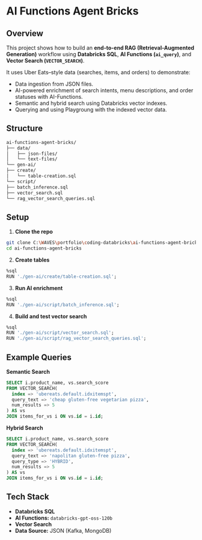 # AI Functions Agent Bricks

## Overview
This project shows how to build an **end-to-end RAG (Retrieval-Augmented Generation)** workflow using **Databricks SQL**, **AI Functions (`ai_query`)**, and **Vector Search (`VECTOR_SEARCH`)**.

It uses Uber Eats–style data (searches, items, and orders) to demonstrate:
- Data ingestion from JSON files.
- AI-powered enrichment of search intents, menu descriptions, and order statuses with AI-Functions.
- Semantic and hybrid search using Databricks vector indexes.
- Querying and using Playgroung with the indexed vector data.

## Structure
```bash
ai-functions-agent-bricks/
├── data/
│   ├── json-files/
│   └── text-files/
└── gen-ai/
├── create/
│   └── table-creation.sql
└── script/
├── batch_inference.sql
├── vector_search.sql
└── rag_vector_search_queries.sql

```

## Setup
1. **Clone the repo**
```bash
git clone C:\WAVES\portfolio\coding-databricks\ai-functions-agent-bricks
cd ai-functions-agent-bricks
```

2. **Create tables**
```sql
%sql
RUN './gen-ai/create/table-creation.sql';
```

3. **Run AI enrichment**
```sql
%sql
RUN './gen-ai/script/batch_inference.sql';
```

4. **Build and test vector search**
```sql
%sql
RUN './gen-ai/script/vector_search.sql';
RUN './gen-ai/script/rag_vector_search_queries.sql';
```

## Example Queries
**Semantic Search**
```sql
SELECT i.product_name, vs.search_score
FROM VECTOR_SEARCH(
  index => 'ubereats.default.idxitemspt',
  query_text => 'cheap gluten-free vegetarian pizza',
  num_results => 5
) AS vs
JOIN items_for_vs i ON vs.id = i.id;
```

**Hybrid Search**
```sql
SELECT i.product_name, vs.search_score
FROM VECTOR_SEARCH(
  index => 'ubereats.default.idxitemspt',
  query_text => 'napolitan gluten-free pizza',
  query_type => 'HYBRID',
  num_results => 5
) AS vs
JOIN items_for_vs i ON vs.id = i.id;
```

## Tech Stack
* **Databricks SQL**
* **AI Functions:** `databricks-gpt-oss-120b`
* **Vector Search**
* **Data Source:** JSON (Kafka, MongoDB)
